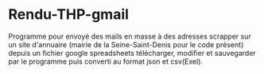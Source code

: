 # Rendu-THP-gmail

Programme pour envoyé des mails en masse à des adresses scrapper sur un site d'annuaire (mairie de la Seine-Saint-Denis pour le code présent) 
depuis un fichier google spreadsheets télécharger, modifier et sauvegarder par le programme puis converti au format json et csv(Exel). 
